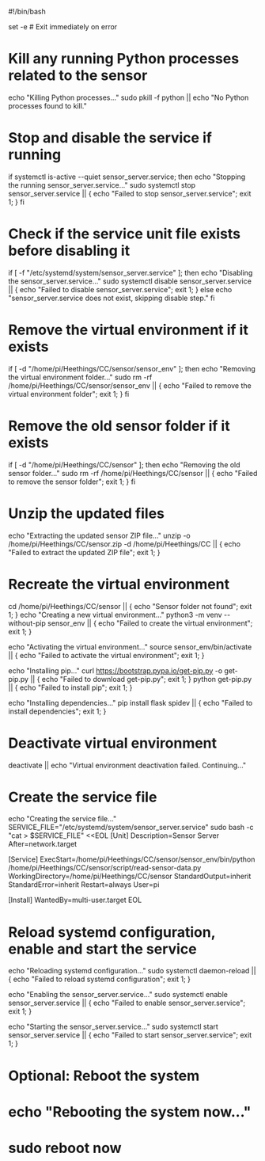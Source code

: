 #!/bin/bash

set -e # Exit immediately on error

# Kill any running Python processes related to the sensor

echo "Killing Python processes..."
sudo pkill -f python || echo "No Python processes found to kill."

# Stop and disable the service if running

if systemctl is-active --quiet sensor_server.service; then
echo "Stopping the running sensor_server.service..."
sudo systemctl stop sensor_server.service || { echo "Failed to stop sensor_server.service"; exit 1; }
fi

# Check if the service unit file exists before disabling it

if [ -f "/etc/systemd/system/sensor_server.service" ]; then
echo "Disabling the sensor_server.service..."
sudo systemctl disable sensor_server.service || { echo "Failed to disable sensor_server.service"; exit 1; }
else
echo "sensor_server.service does not exist, skipping disable step."
fi

# Remove the virtual environment if it exists

if [ -d "/home/pi/Heethings/CC/sensor/sensor_env" ]; then
echo "Removing the virtual environment folder..."
sudo rm -rf /home/pi/Heethings/CC/sensor/sensor_env || { echo "Failed to remove the virtual environment folder"; exit 1; }
fi

# Remove the old sensor folder if it exists

if [ -d "/home/pi/Heethings/CC/sensor" ]; then
echo "Removing the old sensor folder..."
sudo rm -rf /home/pi/Heethings/CC/sensor || { echo "Failed to remove the sensor folder"; exit 1; }
fi

# Unzip the updated files

echo "Extracting the updated sensor ZIP file..."
unzip -o /home/pi/Heethings/CC/sensor.zip -d /home/pi/Heethings/CC || { echo "Failed to extract the updated ZIP file"; exit 1; }

# Recreate the virtual environment

cd /home/pi/Heethings/CC/sensor || { echo "Sensor folder not found"; exit 1; }
echo "Creating a new virtual environment..."
python3 -m venv --without-pip sensor_env || { echo "Failed to create the virtual environment"; exit 1; }

echo "Activating the virtual environment..."
source sensor_env/bin/activate || { echo "Failed to activate the virtual environment"; exit 1; }

echo "Installing pip..."
curl https://bootstrap.pypa.io/get-pip.py -o get-pip.py || { echo "Failed to download get-pip.py"; exit 1; }
python get-pip.py || { echo "Failed to install pip"; exit 1; }

echo "Installing dependencies..."
pip install flask spidev || { echo "Failed to install dependencies"; exit 1; }

# Deactivate virtual environment

deactivate || echo "Virtual environment deactivation failed. Continuing..."

# Create the service file

echo "Creating the service file..."
SERVICE_FILE="/etc/systemd/system/sensor_server.service"
sudo bash -c "cat > $SERVICE_FILE" <<EOL
[Unit]
Description=Sensor Server
After=network.target

[Service]
ExecStart=/home/pi/Heethings/CC/sensor/sensor_env/bin/python /home/pi/Heethings/CC/sensor/script/read-sensor-data.py
WorkingDirectory=/home/pi/Heethings/CC/sensor
StandardOutput=inherit
StandardError=inherit
Restart=always
User=pi

[Install]
WantedBy=multi-user.target
EOL

# Reload systemd configuration, enable and start the service

echo "Reloading systemd configuration..."
sudo systemctl daemon-reload || { echo "Failed to reload systemd configuration"; exit 1; }

echo "Enabling the sensor_server.service..."
sudo systemctl enable sensor_server.service || { echo "Failed to enable sensor_server.service"; exit 1; }

echo "Starting the sensor_server.service..."
sudo systemctl start sensor_server.service || { echo "Failed to start sensor_server.service"; exit 1; }

# Optional: Reboot the system

# echo "Rebooting the system now..."

# sudo reboot now
